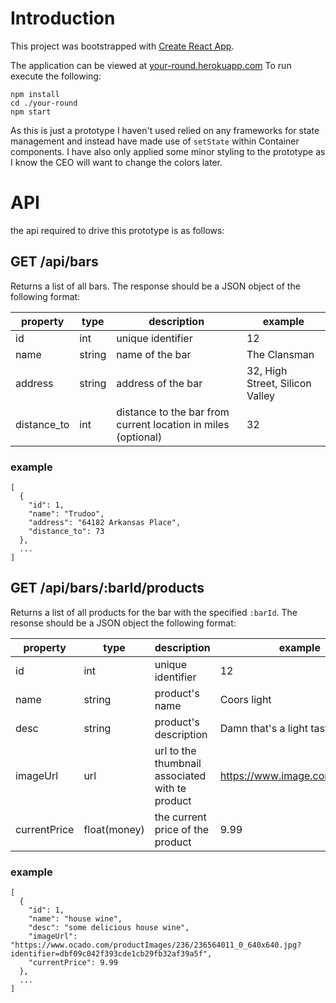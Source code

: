 # Introduction

This project was bootstrapped with [Create React App](https://github.com/facebookincubator/create-react-app).

The application can be viewed at [your-round.herokuapp.com](your-round.herokuapp.com)
To run execute the following:

```
npm install
cd ./your-round
npm start
```

As this is just a prototype I haven't used relied on any frameworks for state management and instead have made use of ```setState``` within Container components. I have also only applied some minor styling to the prototype as I know the CEO will want to change the colors later.

# API

the api required to drive this prototype is as follows: 

## GET /api/bars

Returns a list of all bars. The response should be a JSON object of the following format: 

property|type|description|example
--------|----|-----------|-------
id|int|unique identifier|12
name|string|name of the bar|The Clansman
address|string|address of the bar|32, High Street, Silicon Valley
distance_to|int|distance to the bar from current location in miles (optional)|32

### example

```
[
  {
    "id": 1,
    "name": "Trudoo",
    "address": "64182 Arkansas Place",
    "distance_to": 73
  }, 
  ...
]
```

## GET /api/bars/:barId/products

Returns a list of all products for the bar with the specified ```:barId```. The resonse should be a JSON object the following format:

property|type|description|example
--------|----|-----------|-------
id|int|unique identifier|12
name|string|product's name|Coors light
desc|string|product's description|Damn that's a light tasting beer
imageUrl|url|url to the thumbnail associated with te product|https://www.image.com/beer.png
currentPrice|float(money)|the current price of the product| 9.99

### example

```
[
  {
    "id": 1,
    "name": "house wine",
    "desc": "some delicious house wine",
    "imageUrl": "https://www.ocado.com/productImages/236/236564011_0_640x640.jpg?identifier=dbf09c042f393cde1cb29fb32af39a5f",
    "currentPrice": 9.99
  },
  ...
]
```




